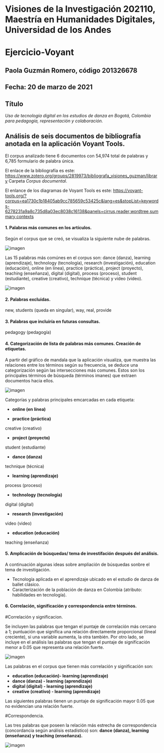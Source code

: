 # Visiones de la Investigación 202110, Maestría en Humanidades Digitales, Universidad de los Andes

# Ejercicio-Voyant

## Paola Guzmán Romero, código 201326678

## Fecha: 20 de marzo de 2021

## Título
*Uso de tecnología digital en los estudios de danza en Bogotá, Colombia para pedagogía, representación y colaboración.*

## Análisis de seis documentos de bibliografía anotada en la aplicación Voyant Tools.

El corpus analizado tiene 6 documentos con 54,974 total de palabras y 6,785 formulario de palabra única.

El enlace de la bibliografía es este: https://www.zotero.org/groups/2819973/bibliografa_visiones_guzman/library 
Carpeta _*Corpus documental*_. 

El enlance de los diagramas de Voyant Tools es este: https://voyant-tools.org/?corpus=ea1730c1b18405ab9cc785659c53425c&lang=es&stopList=keywords-6278231a9a8c735d8a03ec8038c16138&panels=cirrus,reader,wordtree,summary,contexts

#### 1. Palabras más comunes en los artículos. 

Según el corpus que se creó, se visualiza la siguiente nube de palabras. 

![imagen](https://github.com/nivaca/Visiones202110/blob/main/GuzmanP/Corpus/Im%C3%A1genes/Nube%20de%20palabras.png)

Las 15 palabras más comúnes en el corpus son: dance (danza), learning (aprendizaje), technology (tecnología), research (investigación), education (educación), online (en línea), practice (práctica), project (proyecto), teaching (enseñanza), digital (digital), process (proceso), student (estudiante), creative (creativo), technique (técnica) y video (video). 

![imagen](https://github.com/nivaca/Visiones202110/blob/main/GuzmanP/Corpus/Im%C3%A1genes/Palabras%20ma%CC%81s%20comunes.png)

#### 2. Palabras excluidas. 

new, students (queda en singular), way, real, provide

#### 3. Palabras que incluiría en futuras consultas. 

pedagogy (pedagogía)

#### 4. Categorización de lista de palabras más comunes. Creación de etiquetas. 

A partir del gráfico de mandala que la aplicación visualiza, que muestra las relaciones entre los términos según su frecuencia, se deduce una categorización según las intersecciones más comunes. Estos son los principales términos de búsqueda (términos imanes) que extraen documentos hacia ellos. 

![imagen](https://github.com/nivaca/Visiones202110/blob/main/GuzmanP/Corpus/Im%C3%A1genes/Mandala:categori%CC%81as.png)

Categorías y palabras principales emcarcadas en cada etiqueta:

* **online (en línea)**

* **practice (práctica)**

creative (creativo)

* **project (proyecto)**

student (estudiante)

* **dance (danza)**

technique (técnica)

* **learning (aprendizaje)**

process (proceso)

* **technology (tecnología)**

digital (digital)

* **research (investigación)**

video (video)

* **education (educación)**

teaching (enseñanza)


#### 5. Amplicación de búsquedas/ tema de investifación después del análisis. 

A continuación algunas ideas sobre ampliación de búsquedas sonbre el tema de investigación. 

* Tecnología aplicada en el aprendizaje ubicado en el estudio de danza de ballet clásico. 
* Caracterización de la población de danza en Colombia (atributo: habilidades en tecnología). 

#### 6. Correlación, significación y correspondencia entre términos. 

#Correlación y significacion.

Se incluyen las palabras que tengan el puntaje de correlación más cercano a 1; puntuación que significa una relación directamente proporcional (lineal creciente), si una variable aumenta, la otra también. Por otro lado, se incluye en el análisis las palabras que tengan el puntaje de significación menor a 0.05 que representa una relación fuerte. 

![imagen](https://github.com/nivaca/Visiones202110/blob/main/GuzmanP/Corpus/Im%C3%A1genes/Correlaciones.png)

Las palabras en el corpus que tienen más correlación y significación son: 

* **education (educación)- learning (aprendizaje)**
* **dance (danza) - learning (aprendizaje)**
* **digital (digital) - learning (aprendizaje)**
* **creative (creativo) - learning (aprendizaje)**

Las siguientes palabras tienen un puntaje de significación mayor 0.05 que no evidencian una relación fuerte. 

#Correspondencia.

Las tres palabras que poseen la relación más estrecha de correspondencia (concordancia según análisis estadístico) son: **dance (danza), learning (enseñanza) y teaching (enseñanza).**

![imagen](https://github.com/nivaca/Visiones202110/blob/main/GuzmanP/Corpus/Im%C3%A1genes/Correspondencia.png)






